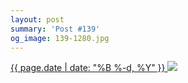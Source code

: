 ```yaml
---
layout: post
summary: 'Post #139'
og_image: 139-1280.jpg
---
```


<p>
 <time>
  <a href="/139">
   {{ page.date | date: "%B %-d, %Y" }}
  </a>
 </time>
 <a href="/139">
  <img data-taken="11/7/2013" sizes="(min-width: 700px) 50vw, calc(100vw - 2rem)" src="{{ site.assets_url }}/139-640.jpg" srcset="{{ site.assets_url }}/139-1280.jpg 1280w, {{ site.assets_url }}/139-960.jpg 960w, {{ site.assets_url }}/139-640.jpg 640w, {{ site.assets_url }}/139-320.jpg 320w"/>
 </a>
</p>
